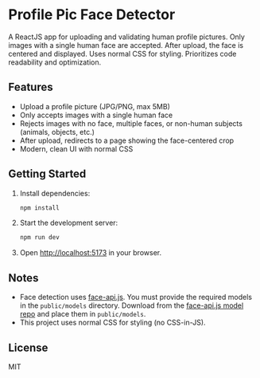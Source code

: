 # Profile Pic Face Detector

A ReactJS app for uploading and validating human profile pictures. Only images with a single human face are accepted. After upload, the face is centered and displayed. Uses normal CSS for styling. Prioritizes code readability and optimization.

## Features

- Upload a profile picture (JPG/PNG, max 5MB)
- Only accepts images with a single human face
- Rejects images with no face, multiple faces, or non-human subjects (animals, objects, etc.)
- After upload, redirects to a page showing the face-centered crop
- Modern, clean UI with normal CSS

## Getting Started

1. Install dependencies:
   ```sh
   npm install
   ```
2. Start the development server:
   ```sh
   npm run dev
   ```
3. Open [http://localhost:5173](http://localhost:5173) in your browser.

## Notes

- Face detection uses [face-api.js](https://github.com/justadudewhohacks/face-api.js). You must provide the required models in the `public/models` directory. Download from the [face-api.js model repo](https://github.com/justadudewhohacks/face-api.js-models) and place them in `public/models`.
- This project uses normal CSS for styling (no CSS-in-JS).

## License

MIT
